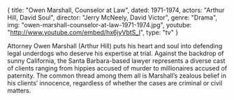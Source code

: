 {
  title: "Owen Marshall, Counselor at Law",
  dated: 1971-1974,
  actors: "Arthur Hill, David Soul",
  director: "Jerry McNeely, David Victor",
  genre: "Drama",
  img: "owen-marshall-counselor-at-law-1971-1974.jpg",
  youtube: "http://www.youtube.com/embed/hx6jyVbtS_I",
  type: "tv"
}

Attorney Owen Marshall (Arthur Hill) puts his heart and soul into defending legal underdogs who deserve his expertise at trial. Against the backdrop of sunny California, the Santa Barbara-based lawyer represents a diverse cast of clients ranging from hippies accused of murder to millionaires accused of paternity. The common thread among them all is Marshall’s zealous belief in his clients’ innocence, regardless of whether the cases are criminal or civil matters.